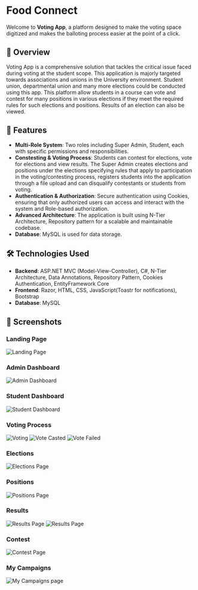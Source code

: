 # Food Connect

Welcome to **Voting App**, a platform designed to make the voting space digitized and makes the balloting process easier at the point of a click. 

## 🌟 Overview

Voting App is a comprehensive solution that tackles the critical issue faced during voting at the student scope. This application is majorly targeted towards associations and unions in the University environment. Student union, departmental union and many more elections could be conducted using this app. This platform allow students in a course can vote and contest for many positions in various elections if they meet the required rules for such elections and positions. Results of an election can also be viewed.

## 🚀 Features

- **Multi-Role System**: Two roles including Super Admin, Student, each with specific permissions and responsibilities.
- **Constesting & Voting Process**: Students can contest for elections, vote for elections and view results. The Super Admin creates elections and positions under the elections specifying rules that apply to participation in the voting/contesting process, registers students into the application through a file upload and can disqualify contestants or students from voting. 
- **Authentication & Authorization**: Secure authentication using Cookies, ensuring that only authorized users can access and interact with the system and Role-based authorization.
- **Advanced Architecture**: The application is built using N-Tier Architecture, Repository pattern for a scalable and maintainable codebase.
- **Database**: MySQL is used for data storage.

## 🛠️ Technologies Used

- **Backend**: ASP.NET MVC (Model-View-Controller), C#, N-Tier Architecture, Data Annotations, Repository Pattern, Cookies Authentication, EntityFramework Core
- **Frontend**: Razor, HTML, CSS, JavaScript(Toastr for notifications), Bootstrap
- **Database**: MySQL

## 📸 Screenshots

### Landing Page
![Landing Page](/wwwroot/Screenshots/landing.png)

### Admin Dashboard
![Admin Dashboard](/wwwroot/Screenshots/admin.png)

### Student Dashboard
![Student Dashboard](/wwwroot/Screenshots/student.png)

### Voting Process
![Voting](/wwwroot/Screenshots/vote.png)
![Vote Casted](/wwwroot/Screenshots/votecasted.png)
![Vote Failed](/wwwroot/Screenshots/votefailed.png)

### Elections
![Elections Page](/wwwroot/Screenshots/elections.png)

### Positions
![Positions Page](/wwwroot/Screenshots/positions.png)

### Results
![Results Page](/wwwroot/Screenshots/result.png)
![Results Page](/wwwroot/Screenshots/result2.png)

### Contest
![Contest Page](/wwwroot/Screenshots/contest.png)

### My Campaigns
![My Campaigns page](/wwwroot/Screenshots/mycamps.png)
